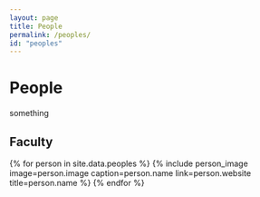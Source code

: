 ```yaml
---
layout: page
title: People
permalink: /peoples/
id: "peoples"
---
```


# People

something

## Faculty

<div class="flex-container people image-container">
{% for person in site.data.peoples %}
  {% include person_image image=person.image caption=person.name link=person.website title=person.name %}
{% endfor %}
</div>
